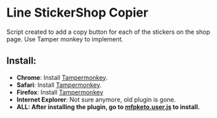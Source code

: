 # Line StickerShop Copier
 Script created to add a copy button for each of the stickers on the shop page. Use Tamper monkey to implement. 

<h2>Install:</h2>
<ul>
<li><b>Chrome</b>: Install <a href="https://chrome.google.com/webstore/detail/dhdgffkkebhmkfjojejmpbldmpobfkfo">Tampermonkey</a>.</li>
<li><b>Safari</b>: Install <a href="https://tampermonkey.net/?ext=dhdg&browser=safari">Tampermonkey</a>.</li>
<li><b>Firefox</b>: Install <a href="https://addons.mozilla.org/en-US/firefox/addon/tampermonkey//">Tampermonkey</a></li>
<li><b>Internet Explorer</b>: Not sure anymore, old plugin is gone.</li>
<li><b>ALL: After installing the plugin, go to <a href="../../raw/master/mfpketo.user.js">mfpketo.user.js</a> to install.</b>
</ul>

## 
